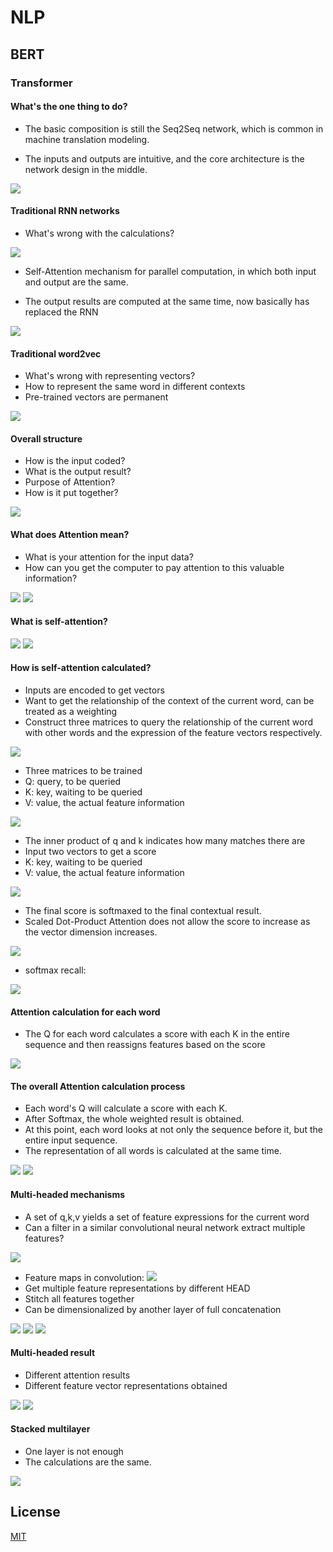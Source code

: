 # NLP

## BERT

### Transformer
#### What's the one thing to do?
 - The basic composition is still the Seq2Seq network, which is common in machine translation modeling.

 - The inputs and outputs are intuitive, and the core architecture is the network design in the middle.


![](/assets/Image(1).png)

#### Traditional RNN networks
 - What's wrong with the calculations?


![](/assets/Image(2).png)

 - Self-Attention mechanism for parallel computation, in which both input and output are the same.

 - The output results are computed at the same time, now basically has replaced the RNN

![](/assets/Image(3).png)

#### Traditional word2vec
 - What's wrong with representing vectors?
 - How to represent the same word in different contexts
 - Pre-trained vectors are permanent

![](/assets/Image(4).png)

#### Overall structure
 - How is the input coded?
 - What is the output result?
 - Purpose of Attention?
 - How is it put together? 

![](/assets/Image(5).png)

#### What does Attention mean?
 - What is your attention for the input data?
 - How can you get the computer to pay attention to this valuable information?

![](/assets/Image(6).png)
![](/assets/Image(7).png)
 
#### What is self-attention?

![](/assets/Image(8).png)
![](/assets/Image(9).png)

#### How is self-attention calculated?
 - Inputs are encoded to get vectors
 - Want to get the relationship of the context of the current word, can be treated as a weighting
 - Construct three matrices to query the relationship of the current word with other words and the expression of the feature vectors respectively.

![](/assets/Image(10).png)

 - Three matrices to be trained
 - Q: query, to be queried
 - K: key, waiting to be queried
 - V: value, the actual feature information

![](/assets/Image(11).png)

 - The inner product of q and k indicates how many matches there are
 - Input two vectors to get a score
 - K: key, waiting to be queried
 - V: value, the actual feature information

![](/assets/Image(12).png)

 - The final score is softmaxed to the final contextual result.
 - Scaled Dot-Product Attention does not allow the score to increase as the vector dimension increases.

![](/assets/Image(14).png)

 - softmax recall:


![](/assets/Image(13).png)

#### Attention calculation for each word
 - The Q for each word calculates a score with each K in the entire sequence and then reassigns features based on the score

![](/assets/Image(15).png)

#### The overall Attention calculation process

 - Each word's Q will calculate a score with each K.
 - After Softmax, the whole weighted result is obtained.
 - At this point, each word looks at not only the sequence before it, but the entire input sequence.
 - The representation of all words is calculated at the same time.

![](/assets/Image(16).png)
![](/assets/Image(17).png)

#### Multi-headed mechanisms
 - A set of q,k,v yields a set of feature expressions for the current word
 - Can a filter in a similar convolutional neural network extract multiple features?

![](/assets/Image(18).png)
 - Feature maps in convolution:
![](/assets/Image(19).png)
 - Get multiple feature representations by different HEAD
 - Stitch all features together
 - Can be dimensionalized by another layer of full concatenation

![](/assets/Image(22).png)
![](/assets/Image(23).png)
![](/assets/Image(24).png)

#### Multi-headed result
 - Different attention results
 - Different feature vector representations obtained

![](/assets/Image(26).png)
![](/assets/Image(25).png)
#### Stacked multilayer
 - One layer is not enough
 - The calculations are the same.

![](/assets/Image(27).png)
## License

[MIT](https://choosealicense.com/licenses/mit/)